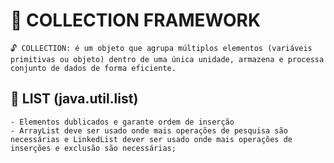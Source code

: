 # 📁 COLLECTION FRAMEWORK

    🔓 COLLECTION: é um objeto que agrupa múltiplos elementos (variáveis primitivas ou objeto) dentro de uma única unidade, armazena e processa conjunto de dados de forma eficiente.

## 📌 LIST (java.util.list) 

    - Elementos dublicados e garante ordem de inserção
    - ArrayList deve ser usado onde mais operações de pesquisa são necessárias e LinkedList dever ser usado onde mais operações de inserções e exclusão são necessárias;